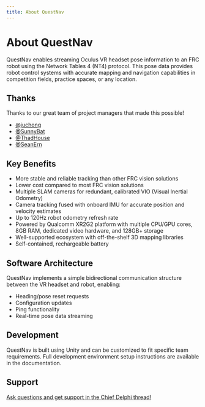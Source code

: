 ```yaml
---
title: About QuestNav
---
```


# About QuestNav

QuestNav enables streaming Oculus VR headset pose information to an FRC robot using the Network Tables 4 (NT4) protocol. This pose data provides robot control systems with accurate mapping and navigation capabilities in competition fields, practice spaces, or any location.

## Thanks
Thanks to our great team of project managers that made this possible!
- [@juchong](https://github.com/juchong)
- [@SunnyBat](https://github.com/SunnyBat)
- [@ThadHouse](https://github.com/ThadHouse)
- [@SeanErn](https://github.com/SeanErn)

## Key Benefits

- More stable and reliable tracking than other FRC vision solutions
- Lower cost compared to most FRC vision solutions
- Multiple SLAM cameras for redundant, calibrated VIO (Visual Inertial Odometry)
- Camera tracking fused with onboard IMU for accurate position and velocity estimates
- Up to 120Hz robot odometry refresh rate
- Powered by Qualcomm XR2G2 platform with multiple CPU/GPU cores, 8GB RAM, dedicated video hardware, and 128GB+ storage
- Well-supported ecosystem with off-the-shelf 3D mapping libraries
- Self-contained, rechargeable battery

## Software Architecture

QuestNav implements a simple bidirectional communication structure between the VR headset and robot, enabling:
- Heading/pose reset requests
- Configuration updates
- Ping functionality
- Real-time pose data streaming

## Development

QuestNav is built using Unity and can be customized to fit specific team requirements. Full development environment setup instructions are available in the documentation.

## Support

[Ask questions and get support in the Chief Delphi thread!](https://www.chiefdelphi.com/t/questnav-the-best-robot-pose-tracking-system-in-frc/476083)